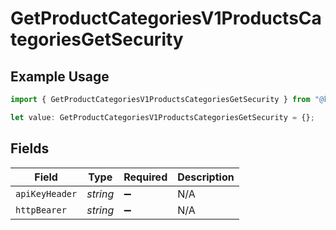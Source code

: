 # GetProductCategoriesV1ProductsCategoriesGetSecurity

## Example Usage

```typescript
import { GetProductCategoriesV1ProductsCategoriesGetSecurity } from "@kintsugi-tax/tax-platform-sdk/models/operations";

let value: GetProductCategoriesV1ProductsCategoriesGetSecurity = {};
```

## Fields

| Field              | Type               | Required           | Description        |
| ------------------ | ------------------ | ------------------ | ------------------ |
| `apiKeyHeader`     | *string*           | :heavy_minus_sign: | N/A                |
| `httpBearer`       | *string*           | :heavy_minus_sign: | N/A                |